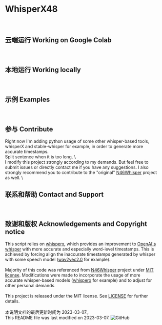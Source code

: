 # WhisperX48
　　
　　
## 云端运行 Working on Google Colab
　　
　　
　　
## 本地运行 Working locally
　　
　　
## 示例 Examples
　　
　　
## 参与 Contribute
Right now I'm adding python usage of some other whisper-based tools, whisperX and stable-whisper for example, in order to generate more accurate timestamps. \
Split sentence when it is too long. \ 
\
I modify this project strongly according to my demands. But feel free to submit issues or directly contact me if you have any suggestions. I also strongly recommend you to contribute to the "original" [N46Whisper](https://github.com/Ayanaminn/N46Whisper) project as well. \
  
## 联系和帮助 Contact and Support
　　
　　
## 致谢和版权 Acknowledgements and Copyright notice  

This script relies on [whisperx](https://github.com/m-bain/whisperX), which provides an improvement to [OpenAI's whisper](https://github.com/openai/whisper) with more accurate and especially word-level timestamps. This is achieved by forcing align the inaccurate timestamps generated by whisper with some speech model ([wav2vec2.0](https://huggingface.co/facebook/wav2vec2-large-960h-lv60-self) for example). \
\
Majority of this code was referenced from [N46Whisper](https://github.com/Ayanaminn/N46Whisper) project under [MIT license](https://github.com/ifeimi/WhisperX48/blob/main/LICENSE). Modifications were made to incorporate the usage of more accurate whisper-based models ([whisperx](https://github.com/m-bain/whisperX) for example) and to adjust for other personal demands. \
\
This project is released under the MIT license. See [LICENSE](https://github.com/ifeimi/WhisperX48/blob/main/LICENSE) for further details. \
\
本说明文档的最后更新时间为 2023-03-07。\
This README file was last modified on 2023-03-07. 
![GitHub](https://img.shields.io/github/license/ifeimi/WhisperX48)